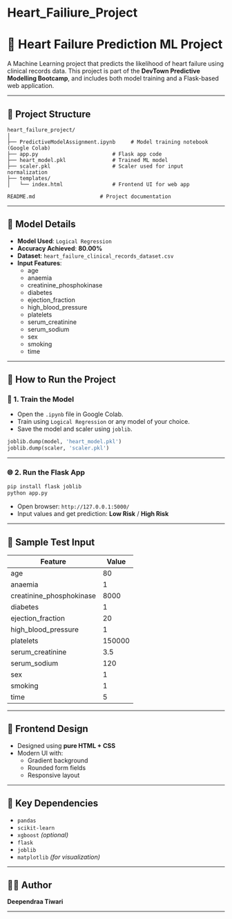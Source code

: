 # Heart_Failiure_Project


# 💓 Heart Failure Prediction ML Project

A Machine Learning project that predicts the likelihood of heart failure using clinical records data. This project is part of the **DevTown Predictive Modelling Bootcamp**, and includes both model training and a Flask-based web application.

---

## 📂 Project Structure

```
heart_failure_project/
│
├── PredictiveModelAssignment.ipynb     # Model training notebook (Google Colab)
├── app.py                        # Flask app code
├── heart_model.pkl               # Trained ML model
├── scaler.pkl                    # Scaler used for input normalization
├── templates/
│   └── index.html                # Frontend UI for web app

README.md                     # Project documentation
```

---

## 🧠 Model Details

- **Model Used**: `Logical Regression`
- **Accuracy Achieved**: **80.00%**
- **Dataset**: `heart_failure_clinical_records_dataset.csv`
- **Input Features**:
  - age
  - anaemia
  - creatinine_phosphokinase
  - diabetes
  - ejection_fraction
  - high_blood_pressure
  - platelets
  - serum_creatinine
  - serum_sodium
  - sex
  - smoking
  - time

---

## 🚀 How to Run the Project

### 🔧 1. Train the Model
- Open the `.ipynb` file in Google Colab.
- Train using `Logical Regression` or any model of your choice.
- Save the model and scaler using `joblib`.

```python
joblib.dump(model, 'heart_model.pkl')
joblib.dump(scaler, 'scaler.pkl')
```

---

### 🌐 2. Run the Flask App

```bash
pip install flask joblib
python app.py
```

- Open browser: `http://127.0.0.1:5000/`
- Input values and get prediction: **Low Risk** / **High Risk**

---

## 🧪 Sample Test Input

| Feature                    | Value |
|----------------------------|-------|
| age                        | 80    |
| anaemia                    | 1     |
| creatinine_phosphokinase   | 8000  |
| diabetes                   | 1     |
| ejection_fraction          | 20    |
| high_blood_pressure        | 1     |
| platelets                  | 150000|
| serum_creatinine           | 3.5   |
| serum_sodium               | 120   |
| sex                        | 1     |
| smoking                    | 1     |
| time                       | 5     |

---

## 🎨 Frontend Design

- Designed using **pure HTML + CSS**
- Modern UI with:
  - Gradient background
  - Rounded form fields
  - Responsive layout

---

## 📌 Key Dependencies

- `pandas`
- `scikit-learn`
- `xgboost` *(optional)*
- `flask`
- `joblib`
- `matplotlib` *(for visualization)*

---

## 👨‍💻 Author

**Deependraa Tiwari**

---

